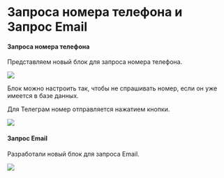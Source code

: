 # Запроса номера телефона и Запрос Email

#### Запроса номера телефона

Представляем новый блок для запроса номера телефона.

![](../../../../../.gitbook/assets/ry05TcvLI\_M.jpg)

Блок можно настроить так, чтобы не спрашивать номер, если он уже имеется в базе данных.&#x20;

Для Телеграм номер отправляется нажатием кнопки.

![](../../../../../.gitbook/assets/HUlWjswNeVs.jpg)

#### Запрос Email

Разработали новый блок для запроса Email.

![](../../../../../.gitbook/assets/csVEzx93u2w.jpg)
